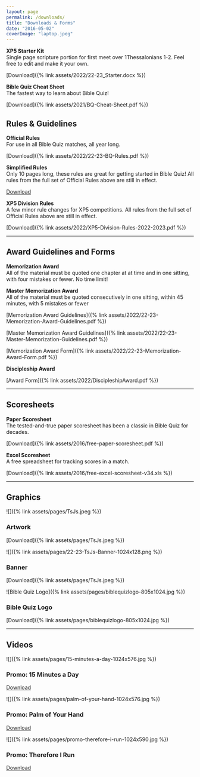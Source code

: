 ```yaml
---
layout: page
permalink: /downloads/
title: "Downloads & Forms"
date: "2016-05-02"
coverImage: "laptop.jpeg"
---
```


**XP5 Starter Kit**  
Single page scripture portion for first meet over 1Thessalonians 1-2. Feel free to edit and make it your own.

[Download]({% link assets/2022/22-23_Starter.docx %})

**Bible Quiz Cheat Sheet**  
The fastest way to learn about Bible Quiz!

[Download]({% link assets/2021/BQ-Cheat-Sheet.pdf %})

## Rules & Guidelines
**Official Rules**  
For use in all Bible Quiz matches, all year long.

[Download]({% link assets/2022/22-23-BQ-Rules.pdf %})

**Simplified Rules**  
Only 10 pages long, these rules are great for getting started in Bible Quiz! All rules from the full set of Official Rules above are still in effect.

[Download](https://youth.ag.org/-/media/Youth/Ministries/BQ-Content/Final-Simplified-Rules.pdf?la=en)

**XP5 Division Rules**  
A few minor rule changes for XP5 competitions. All rules from the full set of Official Rules above are still in effect.

[Download]({% link assets/2022/XP5-Division-Rules-2022-2023.pdf %})

* * *

## Award Guidelines and Forms
**Memorization Award**  
All of the material must be quoted one chapter at at time and in one sitting, with four mistakes or fewer. No time limit!

**Master Memorization Award**  
All of the material must be quoted consecutively in one sitting, within 45 minutes, with 5 mistakes or fewer

[Memorization Award Guidelines]({% link assets/2022/22-23-Memorization-Award-Guidelines.pdf %})

[Master Memorization Award Guidelines]({% link assets/2022/22-23-Master-Memorization-Guidelines.pdf %})

[Memorization Award Form]({% link assets/2022/22-23-Memorization-Award-Form.pdf %})

**Discipleship Award**  

[Award Form]({% link assets/2022/DiscipleshipAward.pdf %})

* * *

## Scoresheets

**Paper Scoresheet**  
The tested-and-true paper scoresheet has been a classic in Bible Quiz for decades.

[Download]({% link assets/2016/free-paper-scoresheet.pdf %})

**Excel Scoresheet**  
A free spreadsheet for tracking scores in a match.

[Download]({% link assets/2016/free-excel-scoresheet-v34.xls %})

* * *

## Graphics
![]({% link assets/pages/TsJs.jpeg %})

### Artwork
[Download]({% link assets/pages/TsJs.jpeg %})

![]({% link assets/pages/22-23-TsJs-Banner-1024x128.png %})

### Banner
[Download]({% link assets/pages/TsJs.jpeg %})

![Bible Quiz Logo]({% link assets/pages/biblequizlogo-805x1024.jpg %})

### Bible Quiz Logo
[Download]({% link assets/pages/biblequizlogo-805x1024.jpg %})

* * *

## Videos
![]({% link assets/pages/15-minutes-a-day-1024x576.jpg %})

### Promo: 15 Minutes a Day
[Download](https://drive.google.com/file/d/1HqJsgHlyLT-G-0Ir32BzjMNs4AgjewtC/view?usp=sharing)

![]({% link assets/pages/palm-of-your-hand-1024x576.jpg %})

### Promo: Palm of Your Hand
[Download](https://drive.google.com/file/d/17Lg2J1CBuL66NuzUrwJCX2vSLZ2LbNDX/view?usp=sharing)

![]({% link assets/pages/promo-therefore-i-run-1024x590.jpg %})

### Promo: Therefore I Run
[Download](https://drive.google.com/open?id=1uU3XdXI2CAroXMdkgUNeHIbNQM5JbFk8)
